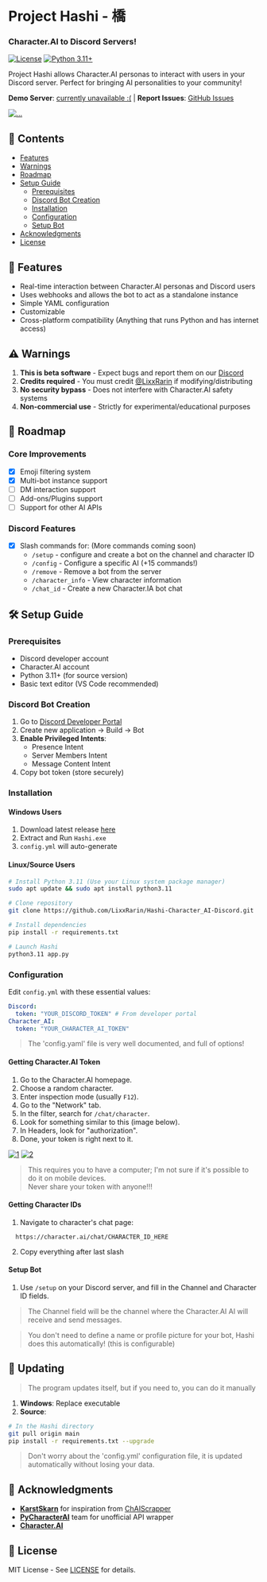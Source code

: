 # Project Hashi - 橋
### Character.AI to Discord Servers!

[![License](https://img.shields.io/badge/License-MIT-blue.svg)](https://opensource.org/licenses/MIT)  [![Python 3.11+](https://img.shields.io/badge/Python-3.11%2B-green.svg)](https://www.python.org/downloads/)
 
Project Hashi allows Character.AI personas to interact with users in your Discord server. Perfect for bringing AI personalities to your community!

**Demo Server**: [currently unavailable :(](https://discord.gg/) | **Report Issues**: [GitHub Issues](https://github.com/LixxRarin/Hashi-Character_AI-Discord/issues)

<a href="https://files.catbox.moe/uwwd6m.png"><img src="https://files.catbox.moe/uwwd6m.png" alt="..." border="0"></a>

## 📌 Contents
- [Features](#-features) 
- [Warnings](#-warnings)
- [Roadmap](#-roadmap)
- [Setup Guide](#-setup-guide)
  - [Prerequisites](#prerequisites)
  - [Discord Bot Creation](#discord-bot-creation)
  - [Installation](#installation)
  - [Configuration](#configuration)
  - [Setup Bot](#setup-bot)
- [Acknowledgments](#-acknowledgments)
- [License](#-license)

## 🌟 Features
- Real-time interaction between Character.AI personas and Discord users
- Uses webhooks and allows the bot to act as a standalone instance 
- Simple YAML configuration
- Customizable
- Cross-platform compatibility (Anything that runs Python and has internet access)

## ⚠️ Warnings
1. **This is beta software** - Expect bugs and report them on our [Discord](https://discord.gg/pPSk2g8YX2)
2. **Credits required** - You must credit [@LixxRarin](https://github.com/LixxRarin) if modifying/distributing
3. **No security bypass** - Does not interfere with Character.AI safety systems
4. **Non-commercial use** - Strictly for experimental/educational purposes

## 🚧 Roadmap
### Core Improvements
- [x] Emoji filtering system
- [x] Multi-bot instance support
- [ ] DM interaction support
- [ ] Add-ons/Plugins support
- [ ] Support for other AI APIs

### Discord Features
- [X] Slash commands for: (More commands coming soon)
  - `/setup` - configure and create a bot on the channel and character ID
  - `/config` - Configure a specific AI (+15 commands!)
  - `/remove` - Remove a bot from the server 
  - `/character_info` - View character information
  - `/chat_id` - Create a new Character.IA bot chat

## 🛠️ Setup Guide

### Prerequisites
- Discord developer account
- Character.AI account
- Python 3.11+ (for source version)
- Basic text editor (VS Code recommended)

### Discord Bot Creation
1. Go to [Discord Developer Portal](https://discord.com/developers/applications)
2. Create new application → Build → Bot
3. **Enable Privileged Intents**:
   - Presence Intent
   - Server Members Intent 
   - Message Content Intent
4. Copy bot token (store securely)

### Installation

#### Windows Users
1. Download latest release [here](https://github.com/LixxRarin/Hashi-Character_AI-Discord/releases)
2. Extract and Run `Hashi.exe`
3. `config.yml` will auto-generate

#### Linux/Source Users
```bash
# Install Python 3.11 (Use your Linux system package manager)
sudo apt update && sudo apt install python3.11

# Clone repository
git clone https://github.com/LixxRarin/Hashi-Character_AI-Discord.git

# Install dependencies 
pip install -r requirements.txt

# Launch Hashi
python3.11 app.py
```

### Configuration
Edit `config.yml` with these essential values:

```yaml
Discord:
  token: "YOUR_DISCORD_TOKEN" # From developer portal
Character_AI:
  token: "YOUR_CHARACTER_AI_TOKEN"
```
> The 'config.yaml' file is very well documented, and full of options!

#### Getting Character.AI Token

1. Go to the Character.AI homepage.  
2. Choose a random character.  
3. Enter inspection mode (usually ```F12```).  
4. Go to the "Network" tab.  
5. In the filter, search for ```/chat/character```.  
6. Look for something similar to this (image below).  
7. In Headers, look for "authorization".  
8. Done, your token is right next to it. 

 <a href="https://ibb.co/RkqGHn5q"><img src="https://i.ibb.co/ycrmsT3r/1.png" alt="1" border="0"></a>
<a href="https://ibb.co/yBSwQLNp"><img src="https://i.ibb.co/2YNDkXFS/2.png" alt="2" border="0"></a>

> This requires you to have a computer; I'm not sure if it's possible to do it on mobile devices.  
Never share your token with anyone!!!

#### Getting Character IDs
1. Navigate to character's chat page:
 ```
   https://character.ai/chat/CHARACTER_ID_HERE
   ```
2. Copy everything after last slash

#### Setup Bot
1. Use ```/setup``` on your Discord server, and fill in the Channel and Character ID fields. 

> The Channel field will be the channel where the Character.AI AI will receive and send messages.

> You don't need to define a name or profile picture for your bot, Hashi does this automatically! (this is configurable)

## 🔄 Updating

> The program updates itself, but if you need to, you can do it manually

1. **Windows**: Replace executable 
2. **Source**: 
```bash
# In the Hashi directory
git pull origin main
pip install -r requirements.txt --upgrade
```
> Don't worry about the 'config.yml' configuration file, it is updated automatically without losing your data.

## 🙏 Acknowledgments
- **[KarstSkarn](https://github.com/KarstSkarn)** for inspiration from [ChAIScrapper](https://github.com/KarstSkarn/ChAIScrapper)
- **[PyCharacterAI](https://github.com/Xtr4F/PyCharacterAI)** team for unofficial API wrapper
- **[Character.AI](https://character.ai/)**

## 📜 License
MIT License - See [LICENSE](LICENSE) for details. 
